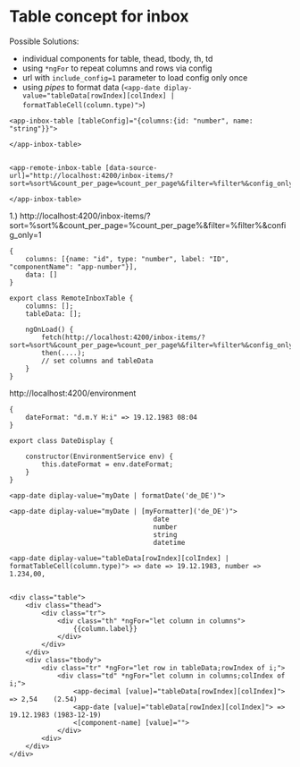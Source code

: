 # Table concept for inbox

Possible Solutions:

- individual components for table, thead, tbody, th, td
- using `*ngFor` to repeat columns and rows via config
- url with `include_config=1` parameter to load config only once
- using *pipes* to format data (`<app-date diplay-value="tableData[rowIndex][colIndex] | formatTableCell(column.type)">`)

```
<app-inbox-table [tableConfig]="{columns:{id: "number", name: "string"}}">

</app-inbox-table>


<app-remote-inbox-table [data-source-url]="http://localhost:4200/inbox-items/?sort=%sort%&count_per_page=%count_per_page%&filter=%filter%&config_only=%config_only%">

</app-inbox-table>
```
1.) http://localhost:4200/inbox-items/?sort=%sort%&count_per_page=%count_per_page%&filter=%filter%&config_only=1

```
{
	columns: [{name: "id", type: "number", label: "ID", "componentName": "app-number"}],
	data: []
}
```

```
export class RemoteInboxTable {
	columns: [];
	tableData: [];
	
	ngOnLoad() {
		fetch(http://localhost:4200/inbox-items/?sort=%sort%&count_per_page=%count_per_page%&filter=%filter%&config_only=1).
		then(....);
		// set columns and tableData
	}
}
```

http://localhost:4200/environment
```
{
	dateFormat: "d.m.Y H:i" => 19.12.1983 08:04
}
```

```
export class DateDisplay {
	
	constructor(EnvironmentService env) {
		this.dateFormat = env.dateFormat;
	}
}
```
```
<app-date diplay-value="myDate | formatDate('de_DE')">

<app-date diplay-value="myDate | [myFormatter]('de_DE')">
									date
									number
									string
									datetime

<app-date diplay-value="tableData[rowIndex][colIndex] | formatTableCell(column.type)"> => date => 19.12.1983, number => 1.234,00, 

```

```

<div class="table">
	<div class="thead">
		<div class="tr">
			<div class="th" *ngFor="let column in columns">
				{{column.label}}
			</div>
		</div>
	</div>
	<div class="tbody">
		<div class="tr" *ngFor="let row in tableData;rowIndex of i;">
			<div class="td" *ngFor="let column in columns;colIndex of i;">
				<app-decimal [value]="tableData[rowIndex][colIndex]"> => 2,54 	 (2.54)
				<app-date [value]="tableData[rowIndex][colIndex]"> => 19.12.1983 (1983-12-19)
				<[component-name] [value]="">
			</div>
		<div>
	</div>
</div>
```
